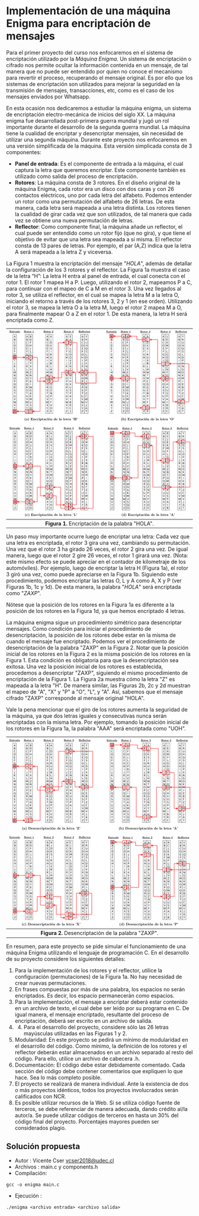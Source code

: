 # Implementación de una máquina Enigma para encriptación de mensajes

Para el primer proyecto del curso nos enfocaremos en el sistema de encriptación utilizado por la *Máquina Enigma*. Un sistema de encriptación o cifrado nos permite ocultar la información contenida
en un mensaje, de tal manera que no puede ser entendido por quien no conoce el mecanismo para revertir el proceso, recuperando el mensaje original. Es por ello que los sistemas de encriptación son
utilizados para mejorar la seguridad en la transmisión de mensajes, transacciones, etc, como es el caso de los mensajes enviados por Whatsapp.

En esta ocasión nos dedicaremos a estudiar la máquina enigma, un sistema de encriptación electro-mecánica de inicios del siglo XX. La máquina enigma fue desarrollada post-primera guerra mundial y
jugó un rol importante durante el desarrollo de la segunda guerra mundial. La máquina tiene la cualidad de encriptar y desencriptar mensajes, sin necesidad de utilizar una segunda máquina. Durante este
proyecto nos enfocaremos en una versión simplificada de la máquina. Esta versión simplicada consta de 3 componentes:

- **Panel de entrada**: Es el componente de entrada a la máquina, el cual captura la letra que queremos encriptar. Este componente también es utilizado como salida del proceso de encriptación.
- **Rotores**: La máquina consta de 3 rotores. En el diseño original de la máquina Enigma, cada rotor era un disco con dos caras y con 26 contactos eléctricos, uno por cada letra del alfabeto. Podemos entender un rotor como una permutación del alfabeto de 26 letras. De esta manera, cada letra será mapeada a una letra distinta. Los rotores tienen la cualidad de girar cada vez que son utilizados, de tal manera que cada vez se obtiene una nueva permutación de letras.
- **Reflector**: Como componente final, la máquina añade un reflector, el cual puede ser entendido como un rotor fijo (que no gira), y que tiene el objetivo de evitar que una letra sea mapeada a si misma. El reflector consta de 13 pares de letras. Por ejemplo, el par (A,Z) indica que la letra A será mapeada a la letra Z y viceversa.

La Figura 1 muestra la encriptación del mensaje "*HOLA*", además de detallar la configuración de los 3 rotores y el reflector. La Figura 1a muestra el caso de la letra “H”: La letra H entra al panel de entrada, el cual conecta con el rotor 1. El rotor 1 mapea H a P. Luego, utilizando el rotor 2, mapeamos P a C, para continuar con el mapeo de C a M en el rotor 3. Una vez llegados al rotor 3, se utiliza el reflector, en el cual se mapea la letra M a la letra O, iniciando el retorno a través de los rotores 3, 2 y 1 (en ese orden). Utilizando el rotor 3, se mapea la letra O a la letra M, luego el rotor 2 mapea M a O, para finalmente mapear O a Z en el rotor 1. De esta manera, la letra H será encriptada como Z. 

| ![Encriptación HOLA](img/enigma1.png) |
|:--:|
| <b>Figura 1.</b> Encriptación de la palabra "HOLA".|

Un paso muy importante ocurre luego de encriptar una letra: Cada vez que una letra es encriptada, el rotor 3 gira una vez, cambiando su permutación. Una vez que el rotor 3 ha girado 26 veces, el rotor 2 gira una vez. De igual manera, luego que el rotor 2 gire 26 veces, el rotor 1 girará una vez. (Nota: este mismo efecto se puede apreciar en el contador de kilometraje de los automóviles). Por ejemplo, luego de encriptar la letra H (Figura 1a), el rotor 3 giró una vez, como puede apreciarse en la Figura 1b. Siguiendo este procedimiento, podemos encriptar las letras O, L y A como A, X y P (ver Figuras 1b, 1c y 1d). De esta manera, la palabra "*HOLA*" será encriptada como "*ZAXP*".

Nótese que la posición de los rotores en la Figura 1a es diferente a la posición de los rotores en la Figura 1d, ya que hemos encriptado 4 letras.

La máquina enigma sigue un procedimiento simétrico para desencriptar mensajes. Como condición para iniciar el procedimiento de desencriptación, la posición de los rotores debe estar en la misma de cuando el mensaje fue encriptado. Podemos ver el procedimiento de desencriptación de la palabra "ZAXP" en la Figura 2. Notar que la posición inicial de los rotores en la Figura 2 es la misma posición de los rotores en la Figura 1. Esta condición es obligatoria para que la desencriptación sea exitosa. Una vez la posición inicial de los rotores es establecida, procedemos a desencriptar "ZAXP", siguiendo el mismo procedimiento de encriptación de la Figura 1. La Figura 2a muestra cómo la letra "Z" es mapeada a la letra "H". De manera similar, las Figuras 2b, 2c y 2d muestran el mapeo de "A", "X" y "P" a "O", "L", y "A". Así, sabemos que el mensaje cifrado "ZAXP" corresponde al mensaje original "HOLA".

Vale la pena mencionar que el giro de los rotores aumenta la seguridad de la máquina, ya que dos letras iguales y consecutivas nunca serán encriptadas con la misma letra. Por ejemplo, tomando la posición inicial de los rotores en la Figura 1a, la palabra "AAA" será encriptada como "UOH".

| ![Desencriptación ZAXP](img/enigma2.png) |
|:--:|
| <b>Figura 2.</b> Desencriptación de la palabra "ZAXP".|

En resumen, para este proyecto se pide simular el funcionamiento de una máquina Enigma utilizando el lenguaje de programación C. En el desarrollo de su proyecto considere los siguientes detalles:

1. Para la implementación de los rotores y el reflector, utilice la configuración (permutaciones) de la Figura 1a. No hay necesidad de crear nuevas permutaciones.
2. En frases compuestas por más de una palabra, los espacios no serán encriptados. Es decir, los espacio permanecerán como espacios.
3. Para la implementación, el mensaje a encriptar deberá estar contenido en un archivo de texto, el cual debe ser leído por su programa en C. De igual manera, el mensaje encriptado, resultante del proceso de encriptación, deberá ser escrito en un archivo de salida.
4. 4. Para el desarrollo del proyecto, considere sólo las 26 letras mayúsculas utilizadas en las Figuras 1 y 2.
5. Modularidad: En este proyecto se pedirá un mínimo de modularidad en el desarrollo del código. Como mínimo, la definición de los rotores y el reflector deberán estar almacenados en un archivo separado al resto del código. Para ello, utilice un archivo de cabecera .h.
6. Documentación: El código debe estar debidamente comentado. Cada sección del código debe contener comentarios que expliquen lo que hace. Sea lo más completo posible.
7. El proyecto se realizará de manera individual. Ante la existencia de dos o más proyectos idénticos, todos los proyectos involucrados serán calificados con NCR.
8. Es posible utilizar recursos de la Web. Si se utiliza código fuente de terceros, se debe referenciar de manera adecuada, dando crédito al/la autor/a. Se puede utilizar códigos de terceros en hasta un 30% del código final del proyecto. Porcentajes mayores pueden ser considerados plagio.


## Solución propuesta
- Autor   : Vicente Cser <vcser2018@udec.cl>          
- Archivos : main.c y components.h
- Compilación: 
 ```
gcc -o enigma main.c
 ```
- Ejecución  : 
 ```
./enigma <archivo entrada> <archivo salida>
 ```
